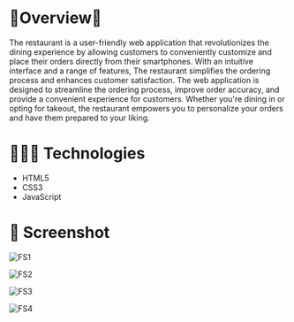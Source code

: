 


# 🌟Overview🌟

The restaurant is a user-friendly web application that revolutionizes the dining experience by allowing customers to conveniently customize and place their orders directly from their smartphones. With an intuitive interface and a range of features, The restaurant simplifies the ordering process and enhances customer satisfaction. The web application is designed to streamline the ordering process, improve order accuracy, and provide a convenient experience for customers. Whether you're dining in or opting for takeout, the restaurant empowers you to personalize your orders and have them prepared to your liking.



# 👩🏻‍💻 Technologies 

- HTML5
- CSS3
- JavaScript



# 📸 Screenshot 


![FS1](https://github.com/user-attachments/assets/86e7ae6a-a288-40d4-9f8e-b62551af7447)



![FS2](https://github.com/user-attachments/assets/8f7b3efb-c32e-4001-b7ca-a9ee37368da7)





![FS3](https://github.com/user-attachments/assets/0dabce34-feee-4041-93cf-eb4cb2a61560)





![FS4](https://github.com/user-attachments/assets/d6ffcebb-978b-4ea8-8770-9761ffd50d16)





